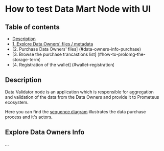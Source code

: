 # How to test Data Mart Node with UI

## Table of contents

- [Description](#description)
- [1. Explore Data Owners' files / metadata](#explore-data-owners-info)
- [2. Purchase Data Owners' files] (#data-owners-info-purchase)
- [3. Browse the purchase trancastions list] (#how-to-prolomg-the-storage-term)
- [4. Registration of the wallet] (#wallet-registration)


## Description

Data Validator node is an application which is responsible for aggregation and validation of the data from the Data Owners and provide 
it to Prometeus ecosystem.

Here you can find the [sequence diagram](https://github.com/Prometeus-Network/prometeus/wiki/Data-Purchase-Diagram) illustrates the data purchase process and it's actors.


## Explore Data Owners Info

...
